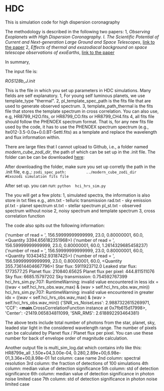 # HDC
This is simulation code for high dispersion coronagraphy

The methodology is described in the following two papers:
1, *Observing Exoplanets with High Dispersion Coronagraphy. I. The Scientific Potential of Current and Next-generation Large Ground and Space Telescopes*, [link to the paper](https://ui.adsabs.harvard.edu/abs/2017AJ....153..183W/abstract)
2, *Effects of thermal and exozodiacal background on space telescope observations of exoEarths*, [link to the paper](https://ui.adsabs.harvard.edu/abs/2018SPIE10698E..5GC/abstract) 

In summary, 

The input file is:

*ROS128b_J.init*

This is the file in which you set up parameters in HDC simulations. Many fields are self explanatory.
1, For young self luminous planets, we use template_type "thermal".
2, pl_template_spec_path is the fits file that are used to generate observed spectrum.
3, template_path_thermal is the fits file that stores the template spectrum in cross correlation. You can also use, e.g, HR8799_H2O.fits, or HR8799_CO.fits or HR8799_CH4.fits
4, all fits file should follow the PHENOEX spectrum format. That is, for any new fits file used by the code, it has to use the PHENOEX spectrum spectrum (e.g., lte012-3.5-0.0a+0.0.BT-Settl.fits) as a template and replace the wavelength and flux information within.

There are large files that I cannot upload to Github, i.e., a folder named *modern_cube_zodi_dir*, the path of which can be set up in the .init file. The folder can be can be downloaded [here](https://buckeyemailosu-my.sharepoint.com/:f:/g/personal/wang_12220_osu_edu/EtUnbK-4Yz9KsEWCiEQpc7AB0SAyeUMzVbhk6nJERq2-aw?e=ZAbohR):

After downloading the folder, make sure you set up corretly the path in the .init file, e.g.,:
```zodi_spec_path:         ../modern_cube_zodi_dir                 #Exozodi simulation fits file```

After set up. you can run:
```python  hci_hrs_sim.py```

The you will get a few plots:
1, simulated spectra, the information is also store in txt files
e.g.,
atm.txt - telluric transmission
rad.txt - sky emission
pl.txt - planet spectrum
st.txt - stellar spectrum
pl_st.txt - observed spectrum without noise
2, noisy spectrum and template spectrum
3, cross correlation function

The code also spits out the following information:

('number of read = ', 156.59999999999999, 23.0, 0.80000001, 60.0, <Quantity 3394.656182351968>)
('number of read = ', 156.59999999999999, 23.0, 0.80000001, 60.0, 1.2614329685458237)
('number of read = ', 156.59999999999999, 23.0, 0.80000001, 60.0, <Quantity 10343452.93187425>)
('number of read = ', 156.59999999999999, 23.0, 0.80000001, 60.0, <Quantity 355.73614404667796>)
Star flux: 5911923712.0
Leaked star flux: 1773577.25
Planet flux: 210840.65625
Planet flux per pixel: 444.811511076
Sky flux: 6685.15797202
Sky transmission: 0.754592767399
hci_hrs_sim.py:707: RuntimeWarning: invalid value encountered in less
  idx = ((wav < self.hci_hrs_obs.wav_max) & (wav > self.hci_hrs_obs.wav_min))
hci_hrs_sim.py:707: RuntimeWarning: invalid value encountered in greater
  idx = ((wav < self.hci_hrs_obs.wav_max) & (wav > self.hci_hrs_obs.wav_min))
{'SNR_vs_NoiseLess': 2.9887322615269971, 'CCF': <__main__.CrossCorrelationFunction instance at 0x7fb615d17998>, 'Center': -21419.065834811099, 'SNR_RMS': 2.618892293464381}

The above texts include total number of photons from the star, planet, sky, leaded star light in the considered wavelength range. The number of pixels can be calculated by Planet flux
/ Planet flux per pixel. You can use these number for back of envelope order of magnitude calculation.

Another output file is multi_sim_log.dat
which contains info like this:
HR8799e_all                                       ,1.50e+04,3.00e-04, 0.280,2.89e+00,6.98e-01,3.36e+00,8.98e-01
1st column: case name
2nd column: spectral resolution
3rd column: the fraction of detections of 100 simulations
4th column: median value of detection significance
5th column: std of detection significance
6th column: median value of detection significance in photon noise limited case
7th column: std of detection significance in photon noise limited case

